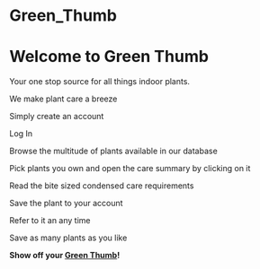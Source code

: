 # Green_Thumb
# Welcome to Green Thumb
Your one stop source for all things indoor plants.

We make plant care a breeze

Simply create an account

Log In

Browse the multitude of plants available in our database

Pick plants you own and open the care summary by clicking on it

Read the bite sized condensed care requirements

Save the plant to your account

Refer to it an any time

Save as many plants as you like

**Show off your [Green Thumb](https://dry-ocean-53441.herokuapp.com/)!**



